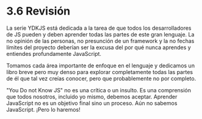 # 3.6 Revisión

La serie YDKJS está dedicada a la tarea de que todos los desarrolladores de JS pueden y deben aprender todas las partes de este gran lenguaje. La no opinión de las personas, no presunción de un framework y la no fechas límites del proyecto deberían ser la excusa del por qué nunca aprendes y entiendes profundamente JavaScript.

Tomamos cada área importante de enfoque en el lenguaje y dedicamos un libro breve pero muy denso para explorar completamente todas las partes de él que tal vez creías conocer, pero que probablemente no por completo.

"You Do not Know JS" no es una crítica o un insulto. Es una comprensión que todos nosotros, incluido yo mismo, debemos aceptar. Aprender JavaScript no es un objetivo final sino un proceso. Aún no sabemos JavaScript. ¡Pero lo haremos!
